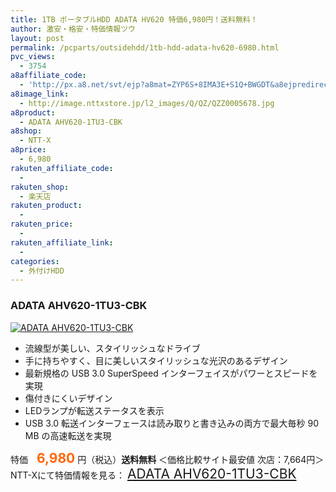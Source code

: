 ```yaml
---
title: 1TB ポータブルHDD ADATA HV620 特価6,980円！送料無料！
author: 激安・格安・特価情報ツウ
layout: post
permalink: /pcparts/outsidehdd/1tb-hdd-adata-hv620-6980.html
pvc_views:
  - 3754
a8affiliate_code:
  - 'http://px.a8.net/svt/ejp?a8mat=ZYP6S+8IMA3E+S1Q+BWGDT&a8ejpredirect=http://nttxstore.jp/_II_QZZ0005678'
a8image_link:
  - http://image.nttxstore.jp/l2_images/Q/QZ/QZZ0005678.jpg
a8product:
  - ADATA AHV620-1TU3-CBK
a8shop:
  - NTT-X
a8price:
  - 6,980
rakuten_affiliate_code:
  - 
rakuten_shop:
  - 楽天店
rakuten_product:
  - 
rakuten_price:
  - 
rakuten_affiliate_link:
  - 
categories:
  - 外付けHDD
---
```

### ADATA AHV620-1TU3-CBK

<div class="img-bg2 img_L">
  <a title="ADATA AHV620-1TU3-CBK" href="http://px.a8.net/svt/ejp?a8mat=ZYP6S+8IMA3E+S1Q+BWGDT&a8ejpredirect=http://nttxstore.jp/_II_QZZ0005678" target="_blank"><img src="http://i2.wp.com/image.nttxstore.jp/l2_images/Q/QZ/QZZ0005678.jpg?resize=120%2C120" border="0" alt="ADATA AHV620-1TU3-CBK" style="border: 0pt none;" data-recalc-dims="1" /></a>
</div>

<!--more-->

  * 流線型が美しい、スタイリッシュなドライブ
  * 手に持ちやすく、目に美しいスタイリッシュな光沢のあるデザイン
  * 最新規格の USB 3.0 SuperSpeed インターフェイスがパワーとスピードを実現
  * 傷付きにくいデザイン
  * LEDランプが転送ステータスを表示
  * USB 3.0 転送インターフェースは読み取りと書き込みの両方で最大毎秒 90 MB の高速転送を実現

特価　<span style="color: #ff6600; font-size: 150%;"><strong>6,980</strong></span> 円（税込）**送料無料** ＜価格比較サイト最安値 次店：7,664円＞  
NTT-Xにて特価情報を見る： <span style="font-size: 150%;"><a href="http://px.a8.net/svt/ejp?a8mat=ZYP6S+8IMA3E+S1Q+BWGDT&a8ejpredirect=http://nttxstore.jp/_II_QZZ0005678" target="_blank">ADATA AHV620-1TU3-CBK</a></span>
